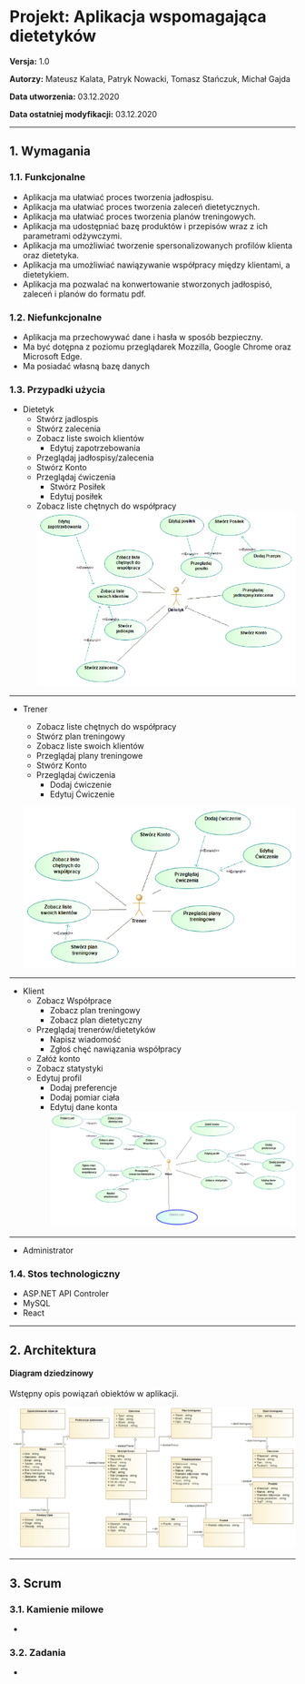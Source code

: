 # Projekt: Aplikacja wspomagająca dietetyków

**Versja:** 1.0

**Autorzy:** Mateusz Kalata, Patryk Nowacki, Tomasz Stańczuk, Michał Gajda

**Data utworzenia:** 03.12.2020

**Data ostatniej modyfikacji:** 03.12.2020

---

## 1.   Wymagania

### 1.1.    Funkcjonalne
*   Aplikacja ma ułatwiać proces tworzenia jadłospisu.
*   Aplikacja ma ułatwiać proces tworzenia zaleceń dietetycznych.
*   Aplikacja ma ułatwiać proces tworzenia planów treningowych.
*   Aplikacja ma udostępniać bazę produktów i przepisów wraz z ich parametrami odżywczymi.
*   Aplikacja ma umożliwiać tworzenie spersonalizowanych profilów klienta oraz dietetyka.
*   Aplikacja ma umożliwiać nawiązywanie współpracy między klientami, a dietetykiem.
*   Aplikacja ma pozwalać na konwertowanie stworzonych jadłospisó, zaleceń i planów do formatu pdf.
### 1.2.    Niefunkcjonalne
*   Aplikacja ma przechowywać dane i hasła w sposób bezpieczny.
*   Ma być dotępna z poziomu przeglądarek Mozzilla, Google Chrome oraz Microsoft Edge.
*   Ma posiadać własną bazę danych
### 1.3.    Przypadki użycia
*   Dietetyk
    *   Stwórz jadlospis
    *   Stwórz zalecenia
    *   Zobacz liste swoich klientów
        *   Edytuj zapotrzebowania
    *   Przeglądaj jadłospisy/zalecenia
    *   Stwórz Konto
    *   Przeglądaj ćwiczenia
        *   Stwórz Posiłek
        *   Edytuj posiłek
    *   Zobacz liste chętnych do współpracy
    ![Diagram przypadków użycia - dietetyk](imgs/DietetykUseCases.png)
---
*   Trener
    *   Zobacz liste chętnych do współpracy
    *   Stwórz plan treningowy
    *   Zobacz liste swoich klientów
    *   Przeglądaj plany treningowe
    *   Stwórz Konto
    *   Przeglądaj ćwiczenia
        *   Dodaj ćwiczenie
        *   Edytuj Ćwiczenie
        
    ![Diagram przypadków użycia - trener](imgs/TrenerUseCases.png)
---
*   Klient
    *   Zobacz Współprace
        *   Zobacz plan treningowy
        *   Zobacz plan dietetyczny
    *   Przeglądaj trenerów/dietetyków
        *   Napisz wiadomość
        *   Zgłoś chęć nawiązania współpracy
    *   Załóż konto
    *   Zobacz statystyki
    *   Edytuj profil
        *   Dodaj preferencje
        *   Dodaj pomiar ciała
        *   Edytuj dane konta
    ![Diagram przypadków użycia - klient](imgs/KlientUseCases.png)
---
*   Administrator

### 1.4.    Stos technologiczny
*   ASP.NET API Controler
*   MySQL
*   React
    
---

## 2.   Architektura

#### Diagram dziedzinowy
Wstępny opis powiązań obiektów w aplikacji.

![Diagram przypadków użycia - klient](imgs/DiagramDziedzinowy.png)
    
---

## 3.   Scrum
### 3.1.  Kamienie milowe
*   
### 3.2.  Zadania
*   
